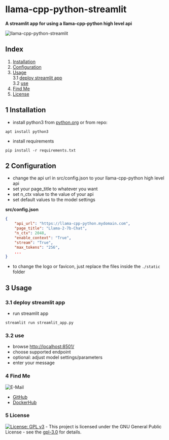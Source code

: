 # llama-cpp-python-streamlit

**A streamlit app for using a llama-cpp-python high level api**

![llama-cpp-python-streamlit](https://github.com/3x3cut0r/llama-cpp-python-streamlit/assets/1408580/b22fa516-2f32-4d16-a9f2-429eee2a6f50)

## Index

1. [Installation](#install)
2. [Configuration](#config)
3. [Usage](#usage)  
   3.1 [deploy streamlit app](#deploy)  
   3.2 [use](#use)
4. [Find Me](#findme)
5. [License](#license)

## 1 Installation <a name="install"></a>

-   install python3 from [python.org](https://www.python.org/downloads/) or from repo:

```shell
apt install python3
```

-   install requirements

```shell
pip install -r requirements.txt
```

## 2 Configuration <a name="config"></a>

-   change the api url in src/config.json to your llama-cpp-python high level api
-   set your page_title to whatever you want
-   set n_ctx value to the value of your api
-   set default values to the model settings

**src/config.json**

```json
{
    "api_url": "https://llama-cpp-python.mydomain.com",
    "page_title": "Llama-2-7b-Chat",
    "n_ctx": 2048,
    "enable_context": "True",
    "stream": "True",
    "max_tokens": "256",
    ...
}
```

-   to change the logo or favicon, just replace the files inside the `./static` folder

## 3 Usage <a name="usage"></a>

### 3.1 deploy streamlit app <a name="deploy"></a>

-   run streamlit app

```shell
streamlit run streamlit_app.py
```

### 3.2 use <a name="use"></a>

-   browse [http://localhost:8501/](http://localhost:8501/)
-   choose supported endpoint
-   optional: adjust model settings/parameters
-   enter your message

### 4 Find Me <a name="findme"></a>

![E-Mail](https://img.shields.io/badge/E--Mail-julianreith%40gmx.de-red)

-   [GitHub](https://github.com/3x3cut0r)
-   [DockerHub](https://hub.docker.com/u/3x3cut0r)

### 5 License <a name="license"></a>

[![License: GPL v3](https://img.shields.io/badge/License-GPLv3-blue.svg)](https://www.gnu.org/licenses/gpl-3.0) - This project is licensed under the GNU General Public License - see the [gpl-3.0](https://www.gnu.org/licenses/gpl-3.0.en.html) for details.
